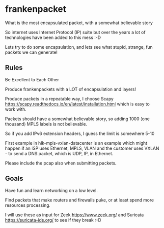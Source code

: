 # frankenpacket
What is the most encapsulated packet, with a somewhat believable story


So internet uses Internet Protocol (IP) suite but over the years a lot of technologies have been added to this mess :-D

Lets try to do some encapsulation, and lets see what stupid, strange, fun packets we can generate!

## Rules

Be Excellent to Each Other

Produce frankenpackets with a LOT of encapsulation and layers!

Produce packets in a repeatable way, I choose Scapy https://scapy.readthedocs.io/en/latest/installation.html which is easy to work with.

Packets should have a somewhat believable story, so adding 1000 (one thousand) MPLS labels is not believable.

So if you add IPv6 extension headers, I guess the limit is somewhere 5-10

First example in hlk-mpls-vxlan-datacenter
 is an example which might happen if an ISP uses Ethernet, MPLS, VLAN and the customer uses VXLAN - to send a DNS packet, which is UDP, IP, in Ethernet.

Please include the pcap also when submitting packets.

## Goals

Have fun and learn networking on a low level.

Find packets that make routers and firewalls puke, or at least spend more resources processing.

I will use these as input for Zeek https://www.zeek.org/ and Suricata https://suricata-ids.org/ to see if they break :-D
